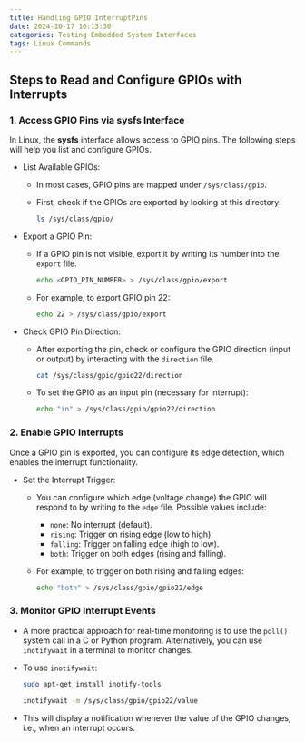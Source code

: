 ```yaml
---
title: Handling GPIO InterruptPins
date: 2024-10-17 16:13:30
categories: Testing Embedded System Interfaces
tags: Linux Commands
---
```


## Steps to Read and Configure GPIOs with Interrupts

### 1. Access GPIO Pins via sysfs Interface

In Linux, the **sysfs** interface allows access to GPIO pins. The following steps will help you list and configure GPIOs.

- List Available GPIOs:

  - In most cases, GPIO pins are mapped under `/sys/class/gpio`.

  - First, check if the GPIOs are exported by looking at this directory:

    ```sh
    ls /sys/class/gpio/
    ```

- Export a GPIO Pin:

  - If a GPIO pin is not visible, export it by writing its number into the `export` file.

    ```sh
    echo <GPIO_PIN_NUMBER> > /sys/class/gpio/export
    ```

  - For example, to export GPIO pin 22:

    ```sh
    echo 22 > /sys/class/gpio/export
    ```

- Check GPIO Pin Direction:

  - After exporting the pin, check or configure the GPIO direction (input or output) by interacting with the `direction` file.

    ```sh
    cat /sys/class/gpio/gpio22/direction
    ```

  - To set the GPIO as an input pin (necessary for interrupt):

    ```sh
    echo "in" > /sys/class/gpio/gpio22/direction
    ```

### 2. Enable GPIO Interrupts

Once a GPIO pin is exported, you can configure its edge detection, which enables the interrupt functionality.

- Set the Interrupt Trigger:

  - You can configure which edge (voltage change) the GPIO will respond to by writing to the `edge` file. Possible values include:

    - `none`: No interrupt (default).
    - `rising`: Trigger on rising edge (low to high).
    - `falling`: Trigger on falling edge (high to low).
    - `both`: Trigger on both edges (rising and falling).

  - For example, to trigger on both rising and falling edges:

    ```sh
    echo "both" > /sys/class/gpio/gpio22/edge
    ```

### 3. Monitor GPIO Interrupt Events

- A more practical approach for real-time monitoring is to use the `poll()` system call in a C or Python program. Alternatively, you can use `inotifywait` in a terminal to monitor changes.

- To use `inotifywait`:

  ```sh
  sudo apt-get install inotify-tools
  ```

  ```sh
  inotifywait -m /sys/class/gpio/gpio22/value
  ```

- This will display a notification whenever the value of the GPIO changes, i.e., when an interrupt occurs.
